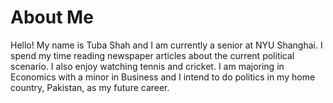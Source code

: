 # About Me
Hello! My name is Tuba Shah and I am currently a senior at NYU Shanghai. I spend my time reading newspaper articles about the current political scenario. I also enjoy watching tennis and cricket. I am majoring in Economics with a minor in Business and I intend to do politics in my home country, Pakistan, as my future career. 






